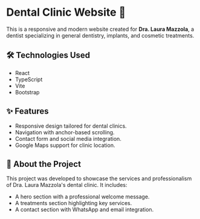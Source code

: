 # Dental Clinic Website 🦷

This is a responsive and modern website created for **Dra. Laura Mazzola**, a dentist specializing in general dentistry, implants, and cosmetic treatments.

## 🛠️ Technologies Used
- React
- TypeScript
- Vite
- Bootstrap

## ✨ Features
- Responsive design tailored for dental clinics.
- Navigation with anchor-based scrolling.
- Contact form and social media integration.
- Google Maps support for clinic location.

## 📌 About the Project
This project was developed to showcase the services and professionalism of Dra. Laura Mazzola's dental clinic. It includes:
- A hero section with a professional welcome message.
- A treatments section highlighting key services.
- A contact section with WhatsApp and email integration.


